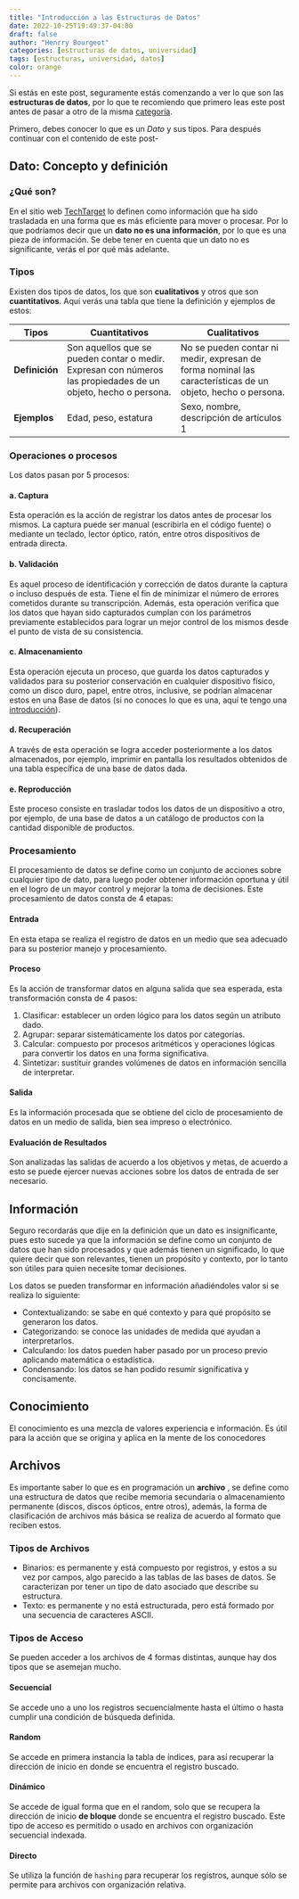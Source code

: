 ```yaml
---
title: "Introducción a las Estructuras de Datos"
date: 2022-10-25T19:49:37-04:00
draft: false
author: "Henrry Bourgeot"
categories: [estructuras de datos, universidad]
tags: [estructuras, universidad, datos]
color: orange
---
```


Si estás en este post, seguramente estás comenzando a ver lo que son las **estructuras de datos**, por lo que te recomiendo que primero leas este post antes de pasar a otro de la misma [categoría](/categories/estructuras-de-datos).

Primero, debes conocer lo que es un _Dato_ y sus tipos. Para después continuar con el contenido de este post-

## Dato: Concepto y definición

### ¿Qué son?

En el sitio web [TechTarget](techtarget.com/searchdatamanagement/definition/data) lo definen como información que ha sido trasladada en una forma que es más eficiente para mover o procesar. Por lo que podríamos decir que un **dato no es una información**, por lo que es una pieza de información. Se debe tener en cuenta que un dato no es significante, verás el por qué más adelante.

### Tipos

Existen dos tipos de datos, los que son **cualitativos** y otros que son **cuantitativos**. Aquí verás una tabla que tiene la definición y ejemplos de estos:

| Tipos          | Cuantitativos                                                                                                  | Cualitativos                                                                                               |
| -------------- | -------------------------------------------------------------------------------------------------------------- | ---------------------------------------------------------------------------------------------------------- |
| **Definición** | Son aquellos que se pueden contar o medir. Expresan con números las propiedades de un objeto, hecho o persona. | No se pueden contar ni medir, expresan de forma nominal las características de un objeto, hecho o persona. |
| **Ejemplos**   | Edad, peso, estatura                                                                                           | Sexo, nombre, descripción de artículos 1                                                                   |

### Operaciones o procesos

Los datos pasan por 5 procesos:

#### a. Captura

Esta operación es la acción de registrar los datos antes de procesar los mismos. La captura puede ser manual (escribirla en el código fuente) o mediante un teclado, lector óptico, ratón, entre otros dispositivos de entrada directa.

#### b. Validación

Es aquel proceso de identificación y corrección de datos durante la captura o incluso después de esta. Tiene el fin de minimizar el número de errores cometidos durante su transcripción. Además, esta operación verifica que los datos que hayan sido capturados cumplan con los parámetros previamente establecidos para lograr un mejor control de los mismos desde el punto de vista de su consistencia.

#### c. Almacenamiento

Esta operación ejecuta un proceso, que guarda los datos capturados y validados para su posterior conservación en cualquier dispositivo físico, como un disco duro, papel, entre otros, inclusive, se podrían almacenar estos en una Base de datos (si no conoces lo que es una, aquí te tengo una [introducción](/introduccion-a-las-bases-de-datos)).

#### d. Recuperación

A través de esta operación se logra acceder posteriormente a los datos almacenados, por ejemplo, imprimir en pantalla los resultados obtenidos de una tabla específica de una base de datos dada.

#### e. Reproducción

Este proceso consiste en trasladar todos los datos de un dispositivo a otro, por ejemplo, de una base de datos a un catálogo de productos con la cantidad disponible de productos.

### Procesamiento

El procesamiento de datos se define como un conjunto de acciones sobre cualquier tipo de dato, para luego poder obtener información oportuna y útil en el logro de un mayor control y mejorar la toma de decisiones. Este procesamiento de datos consta de 4 etapas:

#### Entrada

En esta etapa se realiza el registro de datos en un medio que sea adecuado para su posterior manejo y procesamiento.

#### Proceso

Es la acción de transformar datos en alguna salida que sea esperada, esta transformación consta de 4 pasos:

1. Clasificar: establecer un orden lógico para los datos según un atributo dado.
2. Agrupar: separar sistemáticamente los datos por categorías.
3. Calcular: compuesto por procesos aritméticos y operaciones lógicas para convertir los datos en una forma significativa.
4. Sintetizar: sustituir grandes volúmenes de datos en información sencilla de interpretar.

#### Salida

Es la información procesada que se obtiene del ciclo de procesamiento de datos en un medio de salida, bien sea impreso o electrónico.

#### Evaluación de Resultados

Son analizadas las salidas de acuerdo a los objetivos y metas, de acuerdo a esto se puede ejercer nuevas acciones sobre los datos de entrada de ser necesario.

## Información

Seguro recordarás que dije en la definición que un dato es insignificante, pues esto sucede ya que la información se define como un conjunto de datos que han sido procesados y que además tienen un significado, lo que quiere decir que son relevantes, tienen un propósito y contexto, por lo tanto son útiles para quien necesite tomar decisiones.

Los datos se pueden transformar en información añadiéndoles valor si se realiza lo siguiente:

- Contextualizando: se sabe en qué contexto y para qué propósito se generaron los datos.
- Categorizando: se conoce las unidades de medida que ayudan a interpretarlos.
- Calculando: los datos pueden haber pasado por un proceso previo aplicando matemática o estadística.
- Condensando: los datos se han podido resumir significativa y concisamente.

## Conocimiento

El conocimiento es una mezcla de valores experiencia e información. Es útil para la acción que se origina y aplica en la mente de los conocedores

## Archivos

Es importante saber lo que es en programación un **archivo** , se define como una estructura de datos que recibe memoria secundaria o almacenamiento permanente (discos, discos ópticos, entre otros), además, la forma de clasificación de archivos más básica se realiza de acuerdo al formato que reciben estos.

### Tipos de Archivos

- Binarios: es permanente y está compuesto por registros, y estos a su vez por campos, algo parecido a las tablas de las bases de datos. Se caracterizan por tener un tipo de dato asociado que describe su estructura.
- Texto: es permanente y no está estructurada, pero está formado por una secuencia de caracteres ASCII.

### Tipos de Acceso

Se pueden acceder a los archivos de 4 formas distintas, aunque hay dos tipos que se asemejan mucho.

#### Secuencial

Se accede uno a uno los registros secuencialmente hasta el último o hasta cumplir una condición de búsqueda definida.

#### Random

Se accede en primera instancia la tabla de índices, para así recuperar la dirección de inicio en donde se encuentra el registro buscado.

#### Dinámico

Se accede de igual forma que en el random, solo que se recupera la dirección de inicio **de bloque** donde se encuentra el registro buscado. Este tipo de acceso es permitido o usado en archivos con organización secuencial indexada.

#### Directo

Se utiliza la función de `hashing` para recuperar los registros, aunque sólo se permite para archivos con organización relativa.
